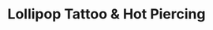 ---
title: "Lollipop Tattoo & Hot Piercing"
url: /laval/lollipop-tattoo-et-hot-piercing/
shop: tatouage
---